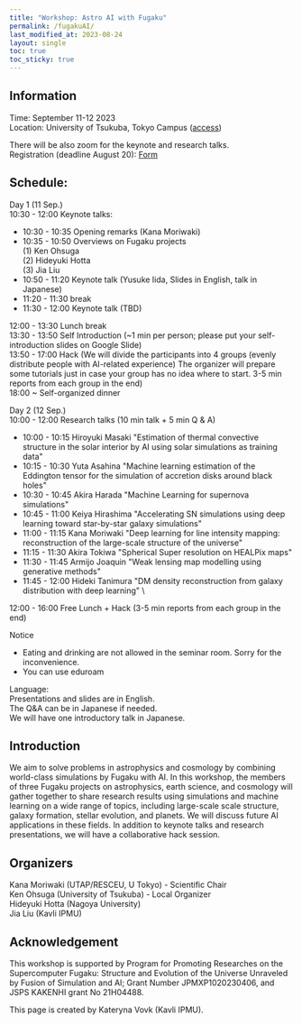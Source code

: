 ```yaml
---
title: "Workshop: Astro AI with Fugaku"
permalink: /fugakuAI/
last_modified_at: 2023-08-24
layout: single
toc: true
toc_sticky: true
---
```



## Information
Time: September 11-12 2023 \
Location: University of Tsukuba, Tokyo Campus ([access](https://www.tsukuba.ac.jp/en/about/campus-access/tokyo-campus/)) 

There will be also zoom for the keynote and research talks. \
Registration (deadline August 20): [Form](https://forms.gle/cQyGPbpcSgtWtXcr8) 

## Schedule:
Day 1 (11 Sep.) \
10:30 - 12:00 Keynote talks:
- 10:30 - 10:35 Opening remarks (Kana Moriwaki)
- 10:35 - 10:50  Overviews on Fugaku projects \
(1) Ken Ohsuga \
(2) Hideyuki Hotta \
(3) Jia Liu
- 10:50 - 11:20  Keynote talk (Yusuke Iida, Slides in English, talk in Japanese)
- 11:20 - 11:30  break
- 11:30 - 12:00  Keynote talk (TBD)
  
12:00 - 13:30 Lunch break \
13:30 - 13:50 Self Introduction (~1 min per person; please put your self-introduction slides on Google Slide) \
13:50 - 17:00 Hack (We will divide the participants into 4 groups (evenly distribute people with AI-related experience)
The organizer will prepare some tutorials just in case your group has no idea where to start.
3-5 min reports from each group in the end) \
18:00 ~ Self-organized dinner

Day 2 (12 Sep.) \
10:00 - 12:00 Research talks (10 min talk + 5 min Q & A) 
- 10:00 - 10:15 Hiroyuki Masaki "Estimation of thermal convective structure in the solar interior by AI using solar simulations as training data"
- 10:15 - 10:30 Yuta Asahina "Machine learning estimation of the Eddington tensor for the simulation of accretion disks around black holes"
- 10:30 - 10:45 Akira Harada "Machine Learning for supernova simulations"
- 10:45 - 11:00 Keiya Hirashima "Accelerating SN simulations using deep learning toward star-by-star galaxy simulations"
- 11:00 - 11:15 Kana Moriwaki "Deep learning for line intensity mapping: reconstruction of the large-scale structure of the universe"
- 11:15 - 11:30 Akira Tokiwa "Spherical Super resolution on HEALPix maps"
- 11:30 - 11:45 Armijo Joaquin "Weak lensing map modelling using generative methods"
- 11:45 - 12:00 Hideki Tanimura "DM density reconstruction from galaxy distribution with deep learning" \

12:00 - 16:00 Free Lunch + Hack (3-5 min reports from each group in the end)

Notice
- Eating and drinking are not allowed in the seminar room. Sorry for the inconvenience.
- You can use eduroam

Language: \
Presentations and slides are in English. \
The Q&A can be in Japanese if needed. \
We will have one introductory talk in Japanese.

## Introduction
We aim to solve problems in astrophysics and cosmology by combining world-class simulations by Fugaku with AI. In this workshop, the members of three Fugaku projects on astrophysics, earth science, and cosmology will gather together to share research results using simulations and machine learning on a wide range of topics, including large-scale scale structure, galaxy formation, stellar evolution, and planets. We will discuss future AI applications in these fields. In addition to keynote talks and research presentations, we will have a collaborative hack session. 

## Organizers
Kana Moriwaki (UTAP/RESCEU, U Tokyo) - Scientific Chair \
Ken Ohsuga (University of Tsukuba) - Local Organizer\
Hideyuki Hotta (Nagoya University)\
Jia Liu (Kavli IPMU)

## Acknowledgement 
This workshop is supported by Program for Promoting Researches on the Supercomputer Fugaku: Structure and Evolution of the Universe Unraveled by Fusion of Simulation and AI; Grant Number JPMXP1020230406, and JSPS KAKENHI grant No 21H04488.

This page is created by Kateryna Vovk (Kavli IPMU).
